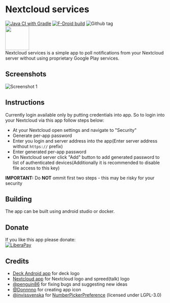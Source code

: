 # Nextcloud services
[![Java CI with Gradle](https://github.com/Andrewerr/NextcloudServices/actions/workflows/gradle.yml/badge.svg)](https://github.com/Andrewerr/NextcloudServices/actions/workflows/gradle.yml)
[![F-Droid build](https://img.shields.io/f-droid/v/com.polar.nextcloudservices.svg?logo=f-droid)](https://f-droid.org/wiki/page/com.polar.nextcloudservices/lastbuild)
![Github tag](https://img.shields.io/github/v/tag/Andrewerr/NextcloudServices?logo=github)
<br>
[<img src="https://fdroid.gitlab.io/artwork/badge/get-it-on.png" height="75">](https://f-droid.org/en/packages/com.polar.nextcloudservices/)
<br>
Nextcloud services is a simple app to poll notifications from your Nextcloud server without using proprietary Google Play services. 
## Screenshots
![Screenshot 1](https://github.com/Andrewerr/NextcloudServices/raw/main/img/Screenshot_scaled.png)
## Instructions
Currently login available only by putting credentials into app. So to login into your Nextcloud via this app follow steps below:
* At your Nextcloud  open settings and navigate to "Security" 
* Generate per-app password
* Enter you login and server address into the app(Enter server address without `https://` prefix)
* Enter generated per-app password
* On Nextcloud server click "Add" button to add generated password to list of authenticated devices(Additionally it is recommended to disable file access to this key)

**IMPORTANT:** Do **NOT** ommit first two steps - this may be risky for your security

## Building 
The app can be built using android studio or docker.

## Donate
If you like this app please donate:<br>
[![LiberaPay](https://liberapay.com/assets/widgets/donate.svg)](https://liberapay.com/Andrewerr/donate)


## Credits
* [Deck Android app](https://github.com/stefan-niedermann/nextcloud-deck) for deck logo
* [Nextcloud app](https://github.com/nextcloud/android/) for Nextcloud logo and spreed(talk) logo
* [@penguin86](https://github.com/penguin86) for fixing bugs and suggesting new ideas
* [@Donnnno](https://github.com/Donnnno) for creating app icon
* [@invissvenska](https://github.com/invissvenska) for [NumberPickerPreference](https://github.com/invissvenska/NumberPickerPreference/) (licensed under LGPL-3.0)
